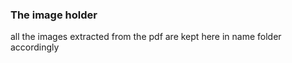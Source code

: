 ### The image holder
all the images extracted from the pdf are kept here in name folder accordingly
